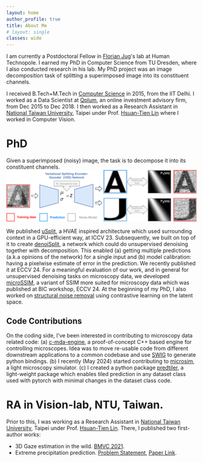```yaml
---
layout: home
author_profile: true
title: About Me
# layout: single
classes: wide
---
```

I am currently a Postdoctoral Fellow in [Florian Jug](https://humantechnopole.it/en/people/florian-jug/)'s lab at Human Technopole. I earned my PhD in Computer Science from TU Dresden, where I also conducted research in his lab. My PhD project was an image decomposition task of splitting a superimposed image into its constituent channels. 

I received B.Tech+M.Tech in [Computer Science](https://www.cse.iitd.ernet.in/) in 2015, from the IIT Delhi. 
I worked as a Data Scientist at [Qplum](https://attck.com/work/qplum/),  an online investment advisory firm, from Dec 2015 to Dec 2018.
I then worked as a Research Assistant in [National Taiwan University](https://www.ntu.edu.tw/english/), Taipei under Prof. [Hsuan-Tien Lin](https://www.csie.ntu.edu.tw/~htlin/) where I worked in Computer Vision.

# PhD
Given a superimposed (noisy) image, the task is to decompose it into its constituent channels.
<img src="assets/images/usplit_teaser.png" alt="drawing" class="center" width="800px" height="auto"
title="Splitting: An image decomposition task"/>

We published [uSplit](https://ashesh-0.github.io/uSplit/), a HVAE inspired architecture which used surrounding context in a GPU-efficient way, at ICCV 23. Subsequently, we built on top of it to create [denoiSplit](https://ashesh-0.github.io/denoiSplit/), a network which could do unsupervised denoising together with decomposition.
This enabled (a) getting multiple predictions (a.k.a opinions of the network) for a single input and (b) model calibration: having a pixelwise estimate of error in the prediction. 
We recently published it at ECCV 24.
For a meaningful evaluation of our work, and in general for unsupervised denoising tasks on microscopy data, we developed [microSSIM](https://ashesh-0.github.io/MicroSSIM/), a variant of SSIM more suited for microscopy data which was published at BIC workshop, ECCV 24. 
At the beginning of my PhD, I also worked on [structural noise removal](/structural_noise_removal/) using contrastive learning on the latent space.


## Code Contributions
On the coding side, I've been interested in contributing to microscopy data related code: (a) [c-mda-engine](https://github.com/pymmcore-plus/c-mda-engine), a proof-of-concept C++ based engine for controlling microscopes. Idea was to move re-usable code from different downstream applications to a common codebase and use [SWIG](https://www.swig.org/Doc1.3/Python.html) to generate python bindings. (b) I recently (May 2024) started contributing to [microsim](https://github.com/ashesh-0/microsim), a light microscopy simulator. (c) I created a python package [predtiler](https://pypi.org/project/predtiler/), a light-weight package which enables tiled prediction in any dataset class used with pytorch with minimal changes in the dataset class code.

# RA in Vision-lab, NTU, Taiwan.
Prior to this, I was working as a Research Assistant in [National Taiwan University](https://www.ntu.edu.tw/english/), Taipei under Prof. [Hsuan-Tien Lin](https://www.csie.ntu.edu.tw/~htlin/). There, I published two first-author works:
* 3D Gaze estimation in the wild. [BMVC 2021](https://www.bmvc2021-virtualconference.com/conference/papers/paper_0643.html).
* Extreme precipitation prediction. [Problem Statement](/extreme_rainfall/), [Paper Link](https://journals.ametsoc.org/view/journals/aies/1/3/AIES-D-21-0005.1.xml).

